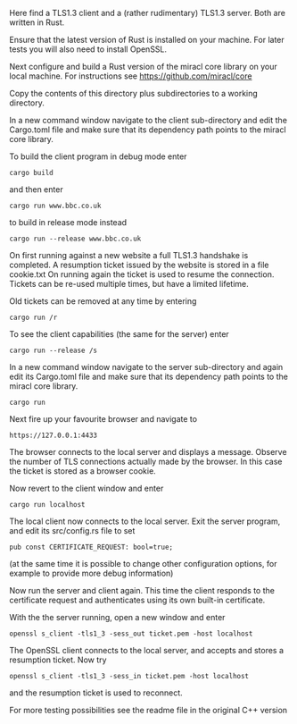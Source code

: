Here find a TLS1.3 client and a (rather rudimentary) TLS1.3 server. Both are written in Rust.

Ensure that the latest version of Rust is installed on your machine. For later tests you will also need to install OpenSSL.

Next configure and build a Rust version of the miracl core library on your local machine. For instructions see https://github.com/miracl/core


Copy the contents of this directory plus subdirectories to a working directory.

In a new command window navigate to the client sub-directory and edit the Cargo.toml file and make sure that its dependency path points to the miracl core library.

To build the client program in debug mode enter

	cargo build

and then enter

	cargo run www.bbc.co.uk

to build in release mode instead

	cargo run --release www.bbc.co.uk


On first running against a new website a full TLS1.3 handshake is completed. A resumption ticket issued by the website is stored in a file cookie.txt
On running again the ticket is used to resume the connection. Tickets can be re-used multiple times, but have a limited lifetime.

Old tickets can be removed at any time by entering

	cargo run /r

To see the client capabilities (the same for the server) enter

	cargo run --release /s

In a new command window navigate to the server sub-directory and again edit its Cargo.toml file and make sure that its dependency path points to the miracl core library.

	cargo run

Next fire up your favourite browser and navigate to

	https://127.0.0.1:4433

The browser connects to the local server and displays a message. Observe the number of TLS connections actually made by the browser. In this case the ticket is stored as a browser cookie.




Now revert to the client window and enter

	cargo run localhost

The local client now connects to the local server. Exit the server program, and edit its src/config.rs file to set

	pub const CERTIFICATE_REQUEST: bool=true;

(at the same time it is possible to change other configuration options, for example to provide more debug information)

Now run the server and client again. This time the client responds to the certificate request and authenticates using its own built-in certificate. 



With the the server running, open a new window and enter

	openssl s_client -tls1_3 -sess_out ticket.pem -host localhost

The OpenSSL client connects to the local server, and accepts and stores a resumption ticket. Now try

	openssl s_client -tls1_3 -sess_in ticket.pem -host localhost
 
and the resumption ticket is used to reconnect.


For more testing possibilities see the readme file in the original C++ version
